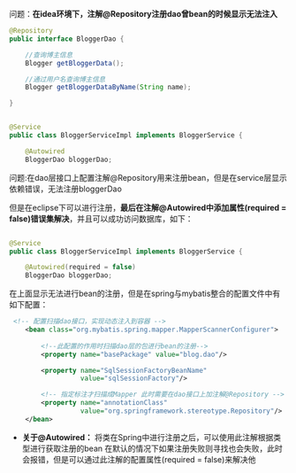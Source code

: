 
问题：**在idea环境下，注解@Repository注册dao曾bean的时候显示无法注入**
```java
@Repository
public interface BloggerDao {

	//查询博主信息
	Blogger getBloggerData();

	//通过用户名查询博主信息
	Blogger getBloggerDataByName(String name);

}


@Service
public class BloggerServiceImpl implements BloggerService {

	@Autowired
	BloggerDao bloggerDao;

```
问题:在dao层接口上配置注解@Repository用来注册bean，但是在service层显示依赖错误，无法注册bloggerDao

但是在eclipse下可以进行注册，**最后在注解@Autowired中添加属性(required = false)错误集解决**，并且可以成功访问数据库，如下：

```java

@Service
public class BloggerServiceImpl implements BloggerService {

	@Autowired(required = false)
	BloggerDao bloggerDao;

```

在上面显示无法进行bean的注册，但是在spring与mybatis整合的配置文件中有如下配置：

```xml
 <!-- 配置扫描dao接口，实现动态注入到容器 -->
    <bean class="org.mybatis.spring.mapper.MapperScannerConfigurer">
        
        <!--此配置的作用时扫描dao层的包进行bean的注册-->
        <property name="basePackage" value="blog.dao"/>

        <property name="SqlSessionFactoryBeanName"
                  value="sqlSessionFactory"/>

        <!-- 指定标注才扫描成Mapper 此时需要在dao接口上加注解@Repository -->
        <property name="annotationClass"
                  value="org.springframework.stereotype.Repository"/>
    </bean>

```


* **关于@Autowired：**
将类在Spring中进行注册之后，可以使用此注解根据类型进行获取注册的bean
在默认的情况下如果注册失败则寻找也会失败，此时会报错，但是可以通过此注解的配置属性(required = false)来解决他








